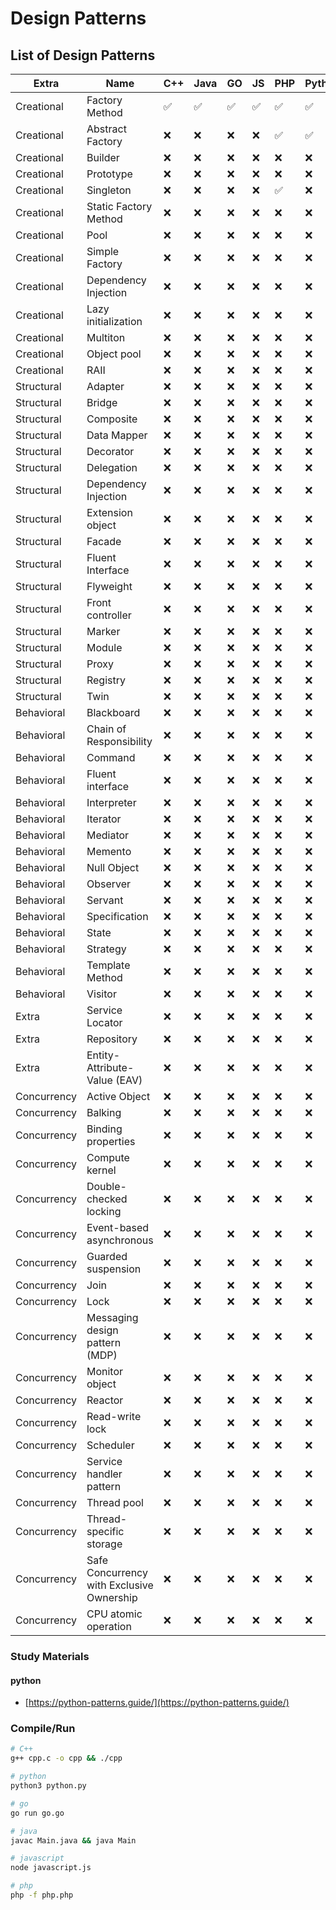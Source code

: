 # Design Patterns

## List of Design Patterns

| Extra       | Name                                      | C++ | Java | GO | JS | PHP | Python |
|-------------|-------------------------------------------|-----|------|----|----|-----|--------|
| Creational  | Factory Method                            | ✅  | ✅   | ✅ | ✅ | ✅  | ✅     |
| Creational  | Abstract Factory                          | ❌  | ❌   | ❌ | ❌ | ✅  | ✅     |
| Creational  | Builder                                   | ❌  | ❌   | ❌ | ❌ | ❌  | ❌     |
| Creational  | Prototype                                 | ❌  | ❌   | ❌ | ❌ | ❌  | ❌     |
| Creational  | Singleton                                 | ❌  | ❌   | ❌ | ❌ | ✅  | ❌     |
| Creational  | Static Factory Method                     | ❌  | ❌   | ❌ | ❌ | ❌  | ❌     |
| Creational  | Pool                                      | ❌  | ❌   | ❌ | ❌ | ❌  | ❌     |
| Creational  | Simple Factory                            | ❌  | ❌   | ❌ | ❌ | ❌  | ❌     |
| Creational  | Dependency Injection                      | ❌  | ❌   | ❌ | ❌ | ❌  | ❌     |
| Creational  | Lazy initialization                       | ❌  | ❌   | ❌ | ❌ | ❌  | ❌     |
| Creational  | Multiton                                  | ❌  | ❌   | ❌ | ❌ | ❌  | ❌     |
| Creational  | Object pool                               | ❌  | ❌   | ❌ | ❌ | ❌  | ❌     |
| Creational  | RAII                                      | ❌  | ❌   | ❌ | ❌ | ❌  | ❌     |
| Structural  | Adapter                                   | ❌  | ❌   | ❌ | ❌ | ❌  | ❌     |
| Structural  | Bridge                                    | ❌  | ❌   | ❌ | ❌ | ❌  | ❌     |
| Structural  | Composite                                 | ❌  | ❌   | ❌ | ❌ | ❌  | ❌     |
| Structural  | Data Mapper                               | ❌  | ❌   | ❌ | ❌ | ❌  | ❌     |
| Structural  | Decorator                                 | ❌  | ❌   | ❌ | ❌ | ❌  | ❌     |
| Structural  | Delegation                                | ❌  | ❌   | ❌ | ❌ | ❌  | ❌     |
| Structural  | Dependency Injection                      | ❌  | ❌   | ❌ | ❌ | ❌  | ❌     |
| Structural  | Extension object                          | ❌  | ❌   | ❌ | ❌ | ❌  | ❌     |
| Structural  | Facade                                    | ❌  | ❌   | ❌ | ❌ | ❌  | ❌     |
| Structural  | Fluent Interface                          | ❌  | ❌   | ❌ | ❌ | ❌  | ❌     |
| Structural  | Flyweight                                 | ❌  | ❌   | ❌ | ❌ | ❌  | ❌     |
| Structural  | Front controller                          | ❌  | ❌   | ❌ | ❌ | ❌  | ❌     |
| Structural  | Marker                                    | ❌  | ❌   | ❌ | ❌ | ❌  | ❌     |
| Structural  | Module                                    | ❌  | ❌   | ❌ | ❌ | ❌  | ❌     |
| Structural  | Proxy                                     | ❌  | ❌   | ❌ | ❌ | ❌  | ❌     |
| Structural  | Registry                                  | ❌  | ❌   | ❌ | ❌ | ❌  | ❌     |
| Structural  | Twin                                      | ❌  | ❌   | ❌ | ❌ | ❌  | ❌     |
| Behavioral  | Blackboard                                | ❌  | ❌   | ❌ | ❌ | ❌  | ❌     |
| Behavioral  | Chain of Responsibility                   | ❌  | ❌   | ❌ | ❌ | ❌  | ❌     |
| Behavioral  | Command                                   | ❌  | ❌   | ❌ | ❌ | ❌  | ❌     |
| Behavioral  | Fluent interface                          | ❌  | ❌   | ❌ | ❌ | ❌  | ❌     |
| Behavioral  | Interpreter                               | ❌  | ❌   | ❌ | ❌ | ❌  | ❌     |
| Behavioral  | Iterator                                  | ❌  | ❌   | ❌ | ❌ | ❌  | ❌     |
| Behavioral  | Mediator                                  | ❌  | ❌   | ❌ | ❌ | ❌  | ❌     |
| Behavioral  | Memento                                   | ❌  | ❌   | ❌ | ❌ | ❌  | ❌     |
| Behavioral  | Null Object                               | ❌  | ❌   | ❌ | ❌ | ❌  | ❌     |
| Behavioral  | Observer                                  | ❌  | ❌   | ❌ | ❌ | ❌  | ❌     |
| Behavioral  | Servant                                   | ❌  | ❌   | ❌ | ❌ | ❌  | ❌     |
| Behavioral  | Specification                             | ❌  | ❌   | ❌ | ❌ | ❌  | ❌     |
| Behavioral  | State                                     | ❌  | ❌   | ❌ | ❌ | ❌  | ❌     |
| Behavioral  | Strategy                                  | ❌  | ❌   | ❌ | ❌ | ❌  | ❌     |
| Behavioral  | Template Method                           | ❌  | ❌   | ❌ | ❌ | ❌  | ❌     |
| Behavioral  | Visitor                                   | ❌  | ❌   | ❌ | ❌ | ❌  | ❌     |
| Extra       | Service Locator                           | ❌  | ❌   | ❌ | ❌ | ❌  | ❌     |
| Extra       | Repository                                | ❌  | ❌   | ❌ | ❌ | ❌  | ❌     |
| Extra       | Entity-Attribute-Value (EAV)              | ❌  | ❌   | ❌ | ❌ | ❌  | ❌     |
| Concurrency | Active Object                             | ❌  | ❌   | ❌ | ❌ | ❌  | ❌     |
| Concurrency | Balking                                   | ❌  | ❌   | ❌ | ❌ | ❌  | ❌     |
| Concurrency | Binding properties                        | ❌  | ❌   | ❌ | ❌ | ❌  | ❌     |
| Concurrency | Compute kernel                            | ❌  | ❌   | ❌ | ❌ | ❌  | ❌     |
| Concurrency | Double-checked locking                    | ❌  | ❌   | ❌ | ❌ | ❌  | ❌     |
| Concurrency | Event-based asynchronous                  | ❌  | ❌   | ❌ | ❌ | ❌  | ❌     |
| Concurrency | Guarded suspension                        | ❌  | ❌   | ❌ | ❌ | ❌  | ❌     |
| Concurrency | Join                                      | ❌  | ❌   | ❌ | ❌ | ❌  | ❌     |
| Concurrency | Lock                                      | ❌  | ❌   | ❌ | ❌ | ❌  | ❌     |
| Concurrency | Messaging design pattern (MDP)            | ❌  | ❌   | ❌ | ❌ | ❌  | ❌     |
| Concurrency | Monitor object                            | ❌  | ❌   | ❌ | ❌ | ❌  | ❌     |
| Concurrency | Reactor                                   | ❌  | ❌   | ❌ | ❌ | ❌  | ❌     |
| Concurrency | Read-write lock                           | ❌  | ❌   | ❌ | ❌ | ❌  | ❌     |
| Concurrency | Scheduler                                 | ❌  | ❌   | ❌ | ❌ | ❌  | ❌     |
| Concurrency | Service handler pattern                   | ❌  | ❌   | ❌ | ❌ | ❌  | ❌     |
| Concurrency | Thread pool                               | ❌  | ❌   | ❌ | ❌ | ❌  | ❌     |
| Concurrency | Thread-specific storage                   | ❌  | ❌   | ❌ | ❌ | ❌  | ❌     |
| Concurrency | Safe Concurrency with Exclusive Ownership | ❌  | ❌   | ❌ | ❌ | ❌  | ❌     |
| Concurrency | CPU atomic operation                      | ❌  | ❌   | ❌ | ❌ | ❌  | ❌     |

### Study Materials

#### python

- [https://python-patterns.guide/](https://python-patterns.guide/)

### Compile/Run

```bash
# C++
g++ cpp.c -o cpp && ./cpp

# python
python3 python.py

# go
go run go.go

# java
javac Main.java && java Main

# javascript
node javascript.js

# php
php -f php.php
```
